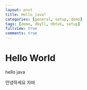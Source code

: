```yaml
---
layout: post
title: Hello java!
categories: [general, setup, demo]
tags: [demo, dbyll, dbtek, setup]
fullview: true
comments: true
---
```


<h1>Hello World</h1>
<p>hello java</p>
<p>안녕하세요 자바</p>